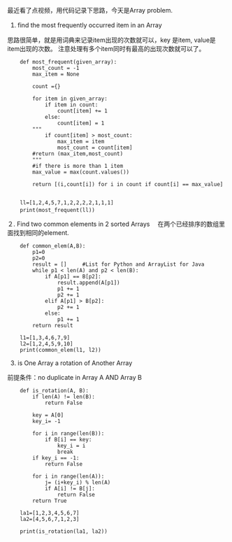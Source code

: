 最近看了点视频，用代码记录下思路，今天是Array problem. 

1. find the most frequently occurred item in an Array　

思路很简单，就是用词典来记录item出现的次数就可以，key 是item, value是item出现的次数。
注意处理有多个item同时有最高的出现次数就可以了。 

        def most_frequent(given_array):
            most_count = -1 
            max_item = None
        
            count ={}
            
            for item in given_array:
                if item in count:
                    count[item] += 1 
                else:
                    count[item] = 1 
            """
                if count[item] > most_count:
                    max_item = item 
                    most_count = count[item]
            #return (max_item,most_count)
            """
            #if there is more than 1 item 
            max_value = max(count.values())
            
            return [(i,count[i]) for i in count if count[i] == max_value]
            
        
        ll=[1,2,4,5,7,1,2,2,2,2,1,1,1]
        print(most_frequent(ll))　

２.  Find two common elements in 2 sorted Arrays　
在两个已经排序的数组里面找到相同的element. 

        def common_elem(A,B):
            p1=0
            p2=0
            result = []     #List for Python and ArrayList for Java
            while p1 < len(A) and p2 < len(B):
                if A[p1] == B[p2]:
                    result.append(A[p1])
                    p1 += 1
                    p2 += 1
                elif A[p1] > B[p2]:
                    p2 += 1
                else:
                    p1 += 1
            return result

        l1=[1,3,4,6,7,9]
        l2=[1,2,4,5,9,10]
        print(common_elem(l1, l2)) 
         

3.  is One Array a rotation of Another Array

前提条件：no duplicate in Array A AND Array B 


        def is_rotation(A, B):
            if len(A) != len(B):
                return False
        
            key = A[0]
            key_i= -1 
            
            for i in range(len(B)):
                if B[i] == key:
                    key_i = i 
                    break
            if key_i == -1:
                return False
        
            for i in range(len(A)):
                j= (i+key_i) % len(A)
                if A[i] != B[j]:
                    return False
            return True
        
        la1=[1,2,3,4,5,6,7]
        la2=[4,5,6,7,1,2,3]
        
        print(is_rotation(la1, la2))
       　
       　